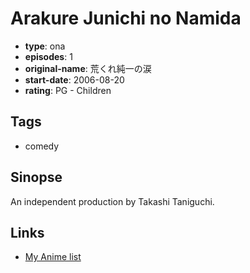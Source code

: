 # Arakure Junichi no Namida

-   **type**: ona
-   **episodes**: 1
-   **original-name**: 荒くれ純一の涙
-   **start-date**: 2006-08-20
-   **rating**: PG - Children

## Tags

-   comedy

## Sinopse

An independent production by Takashi Taniguchi.

## Links

-   [My Anime list](https://myanimelist.net/anime/33282/Arakure_Junichi_no_Namida)
